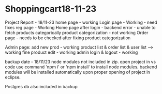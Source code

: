 # Shoppingcart18-11-23

Project Report - 18/11-23
home page - working
Login page - Working - need fixes
reg page - Working
Home page after login - backend error - unable to fetch products categorically
product categorization - not working
Order page - needs to be checked after fixing product categorization

Admin page:
add new prod -  working
product list & order list & user list --> working fine
product edit - working
admin login & logout - working


backup date - 18/11/23
node modules not included in zip.
open project in vs code
use command 'npm i' or 'npm install' to install node modules.
backend modules will be installed automatically upon proper opening of project in eclipse.


Postgres db also included in backup
